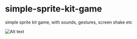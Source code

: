 # simple-sprite-kit-game

simple sprite kit game,
with sounds, gestures, screen shake etc

![Alt text](https://s3.amazonaws.com/f.cl.ly/items/2X0a1K3O100W2P1h3q2C/iOS%20Simulator%20Screen%20Shot%2017%20Apr%202015%2012.18.53.png)
